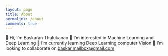```yaml
---
layout: page
title: About
permalink: /about
comments: true
---
```


👋 Hi, I’m Baskaran Thulukanan
👀 I’m interested in Machine Learning and Deep Learning
🌱 I’m currently learning Deep Learning computer Vision
💞️ I’m looking to collaborate on baskar.mailbox@gmail.com
